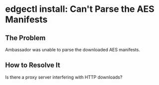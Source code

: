 # edgectl install: Can't Parse the AES Manifests
 
## The Problem

Ambassador was unable to parse the downloaded AES manifests.  

## How to Resolve It

Is there a proxy server interfering with HTTP downloads?

